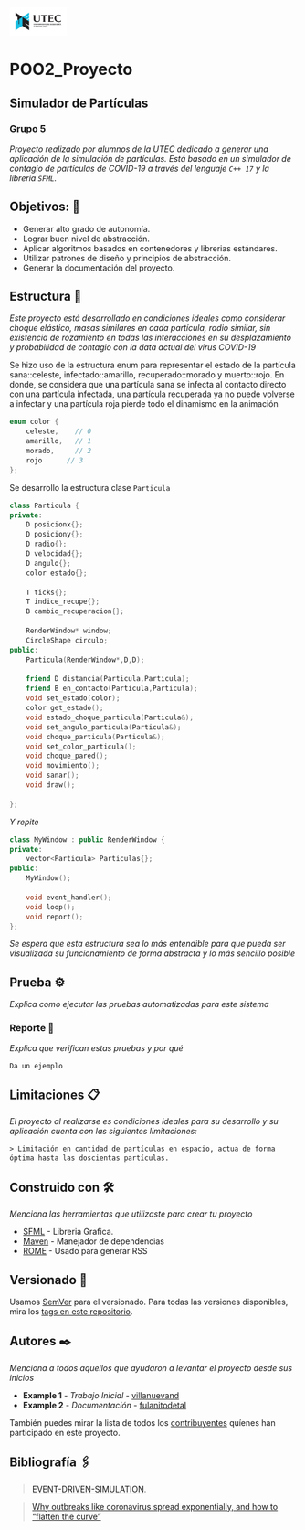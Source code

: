 <img src="Image/Utec-logo.jpg" alt="alt text" width="100">

# POO2_Proyecto
## Simulador de Partículas
### Grupo 5

_Proyecto realizado por alumnos de la UTEC dedicado a generar una aplicación de la simulación de partículas. Está basado en un simulador de contagio de partículas de COVID-19 a través del lenguaje ```C++ 17``` y la libreria ```SFML```._

## Objetivos: 🚀

* Generar alto grado de autonomía.
* Lograr buen nivel de abstracción. 
* Aplicar algoritmos basados en contenedores y librerias estándares.
* Utilizar patrones de diseño y principios de abstracción.
* Generar la documentación del proyecto.

## Estructura 🔧

_Este proyecto está desarrollado en condiciones ideales como considerar choque elástico, masas similares en cada partícula, radio similar, sin existencia de rozamiento en todas las interacciones en su desplazamiento y probabilidad de contagio con la data actual del virus COVID-19_

Se hizo uso de la estructura enum para representar el estado de la partícula sana::celeste, infectado::amarillo, recuperado::morado y muerto::rojo. En donde, se considera que una partícula sana se infecta al contacto directo con una partícula infectada, una partícula recuperada ya no puede volverse a infectar y una partícula roja pierde todo el dinamismo en la animación

```C++
enum color {
    celeste,	// 0
    amarillo,	// 1
    morado,		// 2
    rojo      // 3
};
```

Se desarrollo la estructura clase ```Particula```

```C++
class Particula {
private:
    D posicionx{};
    D posiciony{};
    D radio{};
    D velocidad{};
    D angulo{};
    color estado{};

    T ticks{};
    T indice_recupe{};
    B cambio_recuperacion{};

    RenderWindow* window;
    CircleShape circulo;
public:
    Particula(RenderWindow*,D,D);

    friend D distancia(Particula,Particula);
    friend B en_contacto(Particula,Particula);
    void set_estado(color);
    color get_estado();
    void estado_choque_particula(Particula&);
    void set_angulo_particula(Particula&);
    void choque_particula(Particula&);
    void set_color_particula();
    void choque_pared();
    void movimiento();
    void sanar();
    void draw();

};
```

_Y repite_

```C++
class MyWindow : public RenderWindow {
private:
    vector<Particula> Particulas{};
public:
    MyWindow();

    void event_handler();
    void loop();
    void report();
};
```

_Se espera que esta estructura sea lo más entendible para que pueda ser visualizada su funcionamiento de forma abstracta y lo más sencillo posible_

## Prueba ⚙️

_Explica como ejecutar las pruebas automatizadas para este sistema_

### Reporte 🔩

_Explica que verifican estas pruebas y por qué_

```
Da un ejemplo
```

## Limitaciones 📋

_El proyecto al realizarse es condiciones ideales para su desarrollo y su aplicación cuenta con las siguientes limitaciones:_

```
> Limitación en cantidad de partículas en espacio, actua de forma óptima hasta las doscientas partículas.
```

## Construido con 🛠️

_Menciona las herramientas que utilizaste para crear tu proyecto_

* [SFML](https://www.sfml-dev.org/) - Libreria Grafica.
* [Maven](https://maven.apache.org/) - Manejador de dependencias
* [ROME](https://rometools.github.io/rome/) - Usado para generar RSS

## Versionado 📌

Usamos [SemVer](http://semver.org/) para el versionado. Para todas las versiones disponibles, mira los [tags en este repositorio](https://github.com/tu/proyecto/tags).

## Autores ✒️

_Menciona a todos aquellos que ayudaron a levantar el proyecto desde sus inicios_

* **Example 1** - *Trabajo Inicial* - [villanuevand](https://github.com/villanuevand)
* **Example 2** - *Documentación* - [fulanitodetal](#fulanito-de-tal)

También puedes mirar la lista de todos los [contribuyentes](https://github.com/your/project/contributors) quíenes han participado en este proyecto. 

## Bibliografía 🖇️

> [EVENT-DRIVEN-SIMULATION](https://algs4.cs.princeton.edu/61event/).

> [Why outbreaks like coronavirus spread exponentially, and how to “flatten the curve”](https://www.washingtonpost.com/graphics/2020/world/corona-simulator/)

